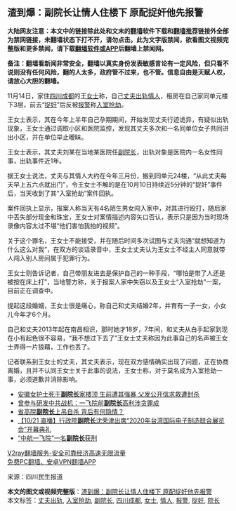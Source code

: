  <h2>渣到爆：副院长让情人住楼下 原配捉奸他先报警</h2> <p class="notice"><b>大陆网友注意：本文中的链接除此处和文末的<a href="https://github.com/bannedbook/fanqiang" >翻墙</a>软件下载和<a href="https://github.com/killgcd/justmysocks/blob/master/README.md">翻墙推荐</a>链接外全部为禁网链接，未翻墙状态下打不开，请勿点击。此为文字版禁闻，欲看图文视频完整版和更多禁闻，请下载<a href="https://github.com/bannedbook/fanqiang">翻墙软件或APP</a>后翻墙上禁闻网。</p><p>备注：翻墙看新闻非常安全，翻墙以真实身份发表敏感言论有一定风险，但只看不说则没有任何风险，翻的人太多，政府管不过来，也不管。信息自由是天赋人权，请放心大胆的翻墙。</b></p>  <div class="entry"> <p>11月14日，家住<a href="https://www.bannedbook.org/bnews/tag/%E5%9B%9B%E5%B7%9D%E6%88%90%E9%83%BD/" class="st_tag internal_tag" rel="tag" title="标签 四川成都 下的日志">四川成都</a>的王<a href="https://www.bannedbook.org/bnews/tag/%e5%a5%b3%e5%a3%ab/" class="st_tag internal_tag" rel="tag" title="标签 女士 下的日志">女士</a>称，自己<a href="https://www.bannedbook.org/bnews/tag/%E4%B8%88%E5%A4%AB%E5%87%BA%E8%BD%A8/" class="st_tag internal_tag" rel="tag" title="标签 丈夫出轨 下的日志">丈夫出轨</a><a href="https://www.bannedbook.org/bnews/tag/%E6%83%85%E4%BA%BA/" class="st_tag internal_tag" rel="tag" title="标签 情人 下的日志">情人</a>，租房在自己家同单元楼下3层，前去“<a href="https://www.bannedbook.org/bnews/tag/%E6%8D%89%E5%A5%B8/" class="st_tag internal_tag" rel="tag" title="标签 捉奸 下的日志">捉奸</a>”后反被<a href="https://www.bannedbook.org/bnews/tag/%e6%8a%a5%e8%ad%a6/" class="st_tag internal_tag" rel="tag" title="标签 报警 下的日志">报警</a>称<a href="https://www.bannedbook.org/bnews/tag/%E5%85%A5%E5%AE%A4%E6%8A%A2%E5%8A%AB/" class="st_tag internal_tag" rel="tag" title="标签 入室抢劫 下的日志">入室抢劫</a>。</p> <p>王女士表示，其在今年上半年自己孕期期间，开始发现丈夫行迹诡异，有疑似出轨现象，王女士通过调取小区和医院监控，发现其丈夫多次和一名同单位女子共同进出小区，并在单位举止暧昧。</p> <p>王女士表示，其丈夫刘某在当地某医院任<a href="https://www.bannedbook.org/bnews/tag/%E5%89%AF%E9%99%A2%E9%95%BF/" class="st_tag internal_tag" rel="tag" title="标签 副院长 下的日志">副院长</a>，出轨对象是医院内一名女性同事，出轨事件近1年。</p> <p></p>  <p>据王女士说法，丈夫与其情人大约在今年三月份，搬到同单元24楼，“从此丈夫每天早上五六点就出门”，令王女士不解的是在10月10日持续近5分钟的“捉奸”事件后，当天收到了其“入室抢劫”案件回执。</p> <p>案件回执上显示，报案人称当天有4名陌生男女闯入家中，对其进行殴打，随后家中丢失部分现金和珠宝，王女士对案情描述内容矢口否认，表示只是因为当时现场录像内容太过不堪“他们害怕我拍的视频”。</p> <p>关于这个罪名，王女士不能接受，并在随后时间多次试图与丈夫沟通“就想知道为什么这么对我”，在双方的谈话录音中，王女士丈夫认为王女士不经主人同意就带人闯入别人房间属于犯罪行为。</p> <p>王女士则告诉记者，自己带朋友进去是保护自己的一种手段，“哪怕是带了人还是被按在床上打”，当地警方称，关于报案人家中失窃以及王女士“入室抢劫”一案，目前正在调查中。</p>  <p></p> <p></p> <p>提起这段婚姻，王女士很是痛心，称自己和丈夫结婚2年，并育有一子一女，小女儿今年才6个月。</p> <p>自己和丈夫2013年起在南昌相识，那时她才18岁，7年间，和丈夫从白手起家到现在小有起色很不容易，“我不想过下去了”王女士丈夫称因为此事自己的名声被王女士弄得一片狼藉，工作也丢了。</p>  <p>记者联系到王女士的丈夫，其丈夫表示，现在双方感情确实出现了问题，正在协商离婚，且并不认同王女士关于此事的说法，王女士称，对于莫名成为入室抢劫一事，必须道歉并消除影响。</p> <ul class='op-related-articles' title='相关阅读'> <li><a href='https://www.bannedbook.org/bnews/cbnews/20201116/1431654.html' target='_blank'>安徽女护士死于<b>副院长</b>家楼顶 生前遭其强暴 父发公开信求救遭封杀</a></li> <li><a href='https://www.bannedbook.org/bnews/headline/20201021/1417786.html' target='_blank'>曾参与研发中共战机：一飞院前<b>副院长</b>高利涉贪罪成</a></li> <li><a href='https://www.bannedbook.org/bnews/baitai/20201021/1417562.html' target='_blank'>省高院<b>副院长</b>上吊自杀 背后有何隐情？</a></li> <li><a href='https://www.bannedbook.org/bnews/bannedvideo/20201021/1417534.html' target='_blank'>【10/21 直播】行政院<b>副院长</b>沈荣津出席“2020年台湾国际电子制造联合展览会”开幕典礼</a></li> <li><a href='https://www.bannedbook.org/bnews/baitai/20201021/1417528.html' target='_blank'>“中航一飞院”一名<b>副院长</b>获刑</a></li> </ul> <p class="texttj"> <a href="https://www.bannedbook.org/forum23/topic22702.html" target="_blank">V2ray翻墙服务-安全可靠经济高速无限流量</a><br/> <a href="https://github.com/bannedbook/fanqiang/wiki/%E7%A6%81%E9%97%BB%E7%BD%91%E5%AE%89%E5%8D%93%E7%BF%BB%E5%A2%99%E6%96%B0%E9%97%BBAPP" target="_blank">免费PC翻墙、安卓VPN翻墙APP</a></p><p> 来源：四川民生报道 </p><a name='sharetosocial'></a>       <div><b>本文的图文或视频完整版</b>：<a href='https://www.bannedbook.org/bnews/cnnews/20201119/1433564.html'>渣到爆：副院长让情人住楼下 原配捉奸他先报警</a></div>  </div><!--END ENTRY--> <div class="postfooter"> <div>本文标签：<a href="https://www.bannedbook.org/bnews/tag/%E4%B8%88%E5%A4%AB%E5%87%BA%E8%BD%A8/" rel="tag">丈夫出轨</a>, <a href="https://www.bannedbook.org/bnews/tag/%E5%85%A5%E5%AE%A4%E6%8A%A2%E5%8A%AB/" rel="tag">入室抢劫</a>, <a href="https://www.bannedbook.org/bnews/tag/%E5%89%AF%E9%99%A2%E9%95%BF/" rel="tag">副院长</a>, <a href="https://www.bannedbook.org/bnews/tag/%E5%9B%9B%E5%B7%9D%E6%88%90%E9%83%BD/" rel="tag">四川成都</a>, <a href="https://www.bannedbook.org/bnews/tag/%e5%a5%b3%e5%a3%ab/" rel="tag">女士</a>, <a href="https://www.bannedbook.org/bnews/tag/%E6%83%85%E4%BA%BA/" rel="tag">情人</a>, <a href="https://www.bannedbook.org/bnews/tag/%e6%8a%a5%e8%ad%a6/" rel="tag">报警</a>, <a href="https://www.bannedbook.org/bnews/tag/%E6%8D%89%E5%A5%B8/" rel="tag">捉奸</a>, <a href="https://www.bannedbook.org/bnews/tag/%E9%99%A2%E9%95%BF/" rel="tag">院长</a></div>  </div><!--END POSTFOOTER--> 
